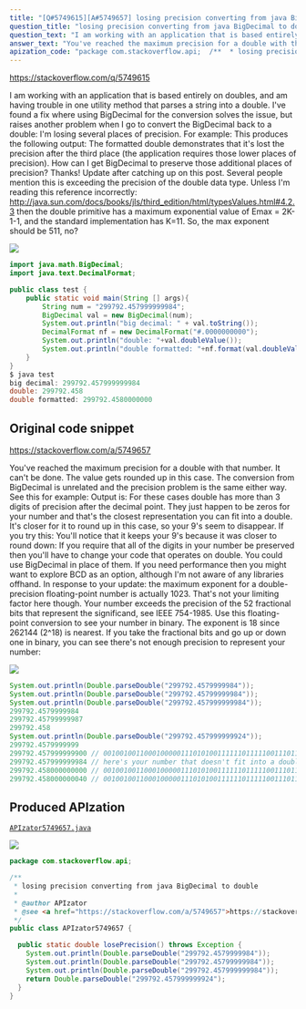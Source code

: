 ```yaml
---
title: "[Q#5749615][A#5749657] losing precision converting from java BigDecimal to double"
question_title: "losing precision converting from java BigDecimal to double"
question_text: "I am working with an application that is based entirely on doubles, and am having trouble in one utility method that parses a string into a double.  I've found a fix where using BigDecimal for the conversion solves the issue, but raises another problem when I go to convert the BigDecimal back to a double: I'm losing several places of precision.  For example: This produces the following output: The formatted double demonstrates that it's lost the precision after the third place (the application requires those lower places of precision). How can I get BigDecimal to preserve those additional places of precision? Thanks! Update after catching up on this post.  Several people mention this is exceeding the precision of the double data type. Unless I'm reading this reference incorrectly: http://java.sun.com/docs/books/jls/third_edition/html/typesValues.html#4.2.3 then the double primitive has a maximum exponential value of Emax = 2K-1-1, and the standard implementation has K=11.  So, the max exponent should be 511, no?"
answer_text: "You've reached the maximum precision for a double with that number. It can't be done. The value gets rounded up in this case. The conversion from BigDecimal is unrelated and the precision problem is the same either way. See this for example: Output is: For these cases double has more than 3 digits of precision after the decimal point. They just happen to be zeros for your number and that's the closest representation you can fit into a double. It's closer for it to round up in this case, so your 9's seem to disappear. If you try this: You'll notice that it keeps your 9's because it was closer to round down: If you require that all of the digits in your number be preserved then you'll have to change your code that operates on double. You could use BigDecimal in place of them. If you need performance then you might want to explore BCD as an option, although I'm not aware of any libraries offhand. In response to your update: the maximum exponent for a double-precision floating-point number is actually 1023. That's not your limiting factor here though. Your number exceeds the precision of the 52 fractional bits that represent the significand, see IEEE 754-1985. Use this floating-point conversion to see your number in binary. The exponent is 18 since 262144 (2^18) is nearest. If you take the fractional bits and go up or down one in binary, you can see there's not enough precision to represent your number:"
apization_code: "package com.stackoverflow.api;  /**  * losing precision converting from java BigDecimal to double  *  * @author APIzator  * @see <a href=\"https://stackoverflow.com/a/5749657\">https://stackoverflow.com/a/5749657</a>  */ public class APIzator5749657 {    public static double losePrecision() throws Exception {     System.out.println(Double.parseDouble(\"299792.4579999984\"));     System.out.println(Double.parseDouble(\"299792.45799999984\"));     System.out.println(Double.parseDouble(\"299792.457999999984\"));     return Double.parseDouble(\"299792.457999999924\");   } }"
---
```


https://stackoverflow.com/q/5749615

I am working with an application that is based entirely on doubles, and am having trouble in one utility method that parses a string into a double.  I&#x27;ve found a fix where using BigDecimal for the conversion solves the issue, but raises another problem when I go to convert the BigDecimal back to a double: I&#x27;m losing several places of precision.  For example:
This produces the following output:
The formatted double demonstrates that it&#x27;s lost the precision after the third place (the application requires those lower places of precision).
How can I get BigDecimal to preserve those additional places of precision?
Thanks!
Update after catching up on this post.  Several people mention this is exceeding the precision of the double data type. Unless I&#x27;m reading this reference incorrectly:
http://java.sun.com/docs/books/jls/third_edition/html/typesValues.html#4.2.3
then the double primitive has a maximum exponential value of Emax = 2K-1-1, and the standard implementation has K=11.  So, the max exponent should be 511, no?


<div class="code-logo"><img src="/stackoverflow.png" /></div>

```java
import java.math.BigDecimal;
import java.text.DecimalFormat;

public class test {
    public static void main(String [] args){
        String num = "299792.457999999984";
        BigDecimal val = new BigDecimal(num);
        System.out.println("big decimal: " + val.toString());
        DecimalFormat nf = new DecimalFormat("#.0000000000");
        System.out.println("double: "+val.doubleValue());
        System.out.println("double formatted: "+nf.format(val.doubleValue()));
    }
}
$ java test
big decimal: 299792.457999999984
double: 299792.458
double formatted: 299792.4580000000
```


## Original code snippet

https://stackoverflow.com/a/5749657

You&#x27;ve reached the maximum precision for a double with that number. It can&#x27;t be done. The value gets rounded up in this case. The conversion from BigDecimal is unrelated and the precision problem is the same either way. See this for example:
Output is:
For these cases double has more than 3 digits of precision after the decimal point. They just happen to be zeros for your number and that&#x27;s the closest representation you can fit into a double. It&#x27;s closer for it to round up in this case, so your 9&#x27;s seem to disappear. If you try this:
You&#x27;ll notice that it keeps your 9&#x27;s because it was closer to round down:
If you require that all of the digits in your number be preserved then you&#x27;ll have to change your code that operates on double. You could use BigDecimal in place of them. If you need performance then you might want to explore BCD as an option, although I&#x27;m not aware of any libraries offhand.
In response to your update: the maximum exponent for a double-precision floating-point number is actually 1023. That&#x27;s not your limiting factor here though. Your number exceeds the precision of the 52 fractional bits that represent the significand, see IEEE 754-1985.
Use this floating-point conversion to see your number in binary. The exponent is 18 since 262144 (2^18) is nearest. If you take the fractional bits and go up or down one in binary, you can see there&#x27;s not enough precision to represent your number:

<div class="code-logo"><img src="/stackoverflow.png" /></div>

```java
System.out.println(Double.parseDouble("299792.4579999984"));
System.out.println(Double.parseDouble("299792.45799999984"));
System.out.println(Double.parseDouble("299792.457999999984"));
299792.4579999984
299792.45799999987
299792.458
System.out.println(Double.parseDouble("299792.457999999924"));
299792.4579999999
299792.457999999900 // 0010010011000100000111010100111111011111001110110101
299792.457999999984 // here's your number that doesn't fit into a double
299792.458000000000 // 0010010011000100000111010100111111011111001110110110
299792.458000000040 // 0010010011000100000111010100111111011111001110110111
```

## Produced APIzation

[`APIzator5749657.java`](https://github.com/blind-papers/apization-temp-data/raw/main/search/APIzator5749657.java)

<div class="code-logo"><img src="/apizator.png" /></div>

```java
package com.stackoverflow.api;

/**
 * losing precision converting from java BigDecimal to double
 *
 * @author APIzator
 * @see <a href="https://stackoverflow.com/a/5749657">https://stackoverflow.com/a/5749657</a>
 */
public class APIzator5749657 {

  public static double losePrecision() throws Exception {
    System.out.println(Double.parseDouble("299792.4579999984"));
    System.out.println(Double.parseDouble("299792.45799999984"));
    System.out.println(Double.parseDouble("299792.457999999984"));
    return Double.parseDouble("299792.457999999924");
  }
}

```